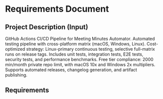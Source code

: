 # Requirements Document

## Project Description (Input)

GitHub Actions CI/CD Pipeline for Meeting Minutes Automator. Automated testing pipeline with cross-platform matrix (macOS, Windows, Linux). Cost-optimized strategy: Linux-primary continuous testing, selective full-matrix runs on release tags. Includes unit tests, integration tests, E2E tests, security tests, and performance benchmarks. Free tier compliance: 2000 min/month private repo limit, with macOS 10x and Windows 2x multipliers. Supports automated releases, changelog generation, and artifact publishing.

## Requirements

<!-- Will be generated in /kiro:spec-requirements phase -->
